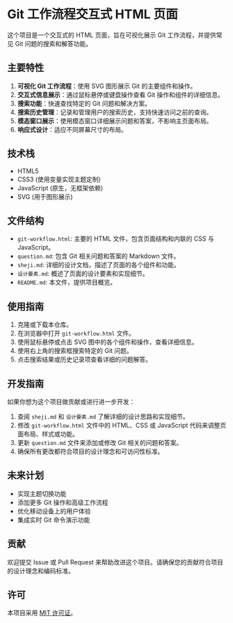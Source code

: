 # Git 工作流程交互式 HTML 页面

这个项目是一个交互式的 HTML 页面，旨在可视化展示 Git 工作流程，并提供常见 Git 问题的搜索和解答功能。

## 主要特性

1. **可视化 Git 工作流程**：使用 SVG 图形展示 Git 的主要组件和操作。
2. **交互式信息展示**：通过鼠标悬停或键盘操作查看 Git 操作和组件的详细信息。
3. **搜索功能**：快速查找特定的 Git 问题和解决方案。
4. **搜索历史管理**：记录和管理用户的搜索历史，支持快速访问之前的查询。
5. **模态窗口展示**：使用模态窗口详细展示问题和答案，不影响主页面布局。
6. **响应式设计**：适应不同屏幕尺寸的布局。

## 技术栈

- HTML5
- CSS3 (使用变量实现主题定制)
- JavaScript (原生，无框架依赖)
- SVG (用于图形展示)

## 文件结构

- `git-workflow.html`: 主要的 HTML 文件，包含页面结构和内联的 CSS 与 JavaScript。
- `question.md`: 包含 Git 相关问题和答案的 Markdown 文件。
- `sheji.md`: 详细的设计文档，描述了页面的各个组件和功能。
- `设计要素.md`: 概述了页面的设计要素和实现细节。
- `README.md`: 本文件，提供项目概览。

## 使用指南

1. 克隆或下载本仓库。
2. 在浏览器中打开 `git-workflow.html` 文件。
3. 使用鼠标悬停或点击 SVG 图中的各个组件和操作，查看详细信息。
4. 使用右上角的搜索框搜索特定的 Git 问题。
5. 点击搜索结果或历史记录项查看详细的问题解答。

## 开发指南

如果你想为这个项目做贡献或进行进一步开发：

1. 查阅 `sheji.md` 和 `设计要素.md` 了解详细的设计思路和实现细节。
2. 修改 `git-workflow.html` 文件中的 HTML、CSS 或 JavaScript 代码来调整页面布局、样式或功能。
3. 更新 `question.md` 文件来添加或修改 Git 相关的问题和答案。
4. 确保所有更改都符合项目的设计理念和可访问性标准。

## 未来计划

- 实现主题切换功能
- 添加更多 Git 操作和高级工作流程
- 优化移动设备上的用户体验
- 集成实时 Git 命令演示功能

## 贡献

欢迎提交 Issue 或 Pull Request 来帮助改进这个项目。请确保您的贡献符合项目的设计理念和编码标准。

## 许可

本项目采用 [MIT 许可证](LICENSE)。